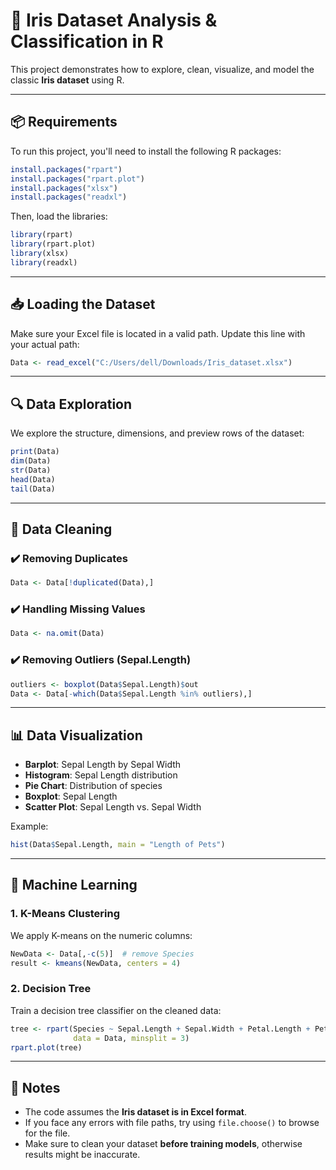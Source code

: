 
# 🌸 Iris Dataset Analysis & Classification in R

This project demonstrates how to explore, clean, visualize, and model the classic **Iris dataset** using R.

---

## 📦 Requirements

To run this project, you'll need to install the following R packages:

```r
install.packages("rpart")
install.packages("rpart.plot")
install.packages("xlsx")
install.packages("readxl")
```

Then, load the libraries:

```r
library(rpart)
library(rpart.plot)
library(xlsx)
library(readxl)
```

---

## 📥 Loading the Dataset

Make sure your Excel file is located in a valid path. Update this line with your actual path:

```r
Data <- read_excel("C:/Users/dell/Downloads/Iris_dataset.xlsx")
```

---

## 🔍 Data Exploration

We explore the structure, dimensions, and preview rows of the dataset:

```r
print(Data)
dim(Data)
str(Data)
head(Data)
tail(Data)
```

---

## 🧼 Data Cleaning

### ✔️ Removing Duplicates
```r
Data <- Data[!duplicated(Data),]
```

### ✔️ Handling Missing Values
```r
Data <- na.omit(Data)
```

### ✔️ Removing Outliers (Sepal.Length)
```r
outliers <- boxplot(Data$Sepal.Length)$out
Data <- Data[-which(Data$Sepal.Length %in% outliers),]
```

---

## 📊 Data Visualization

- **Barplot**: Sepal Length by Sepal Width  
- **Histogram**: Sepal Length distribution  
- **Pie Chart**: Distribution of species  
- **Boxplot**: Sepal Length  
- **Scatter Plot**: Sepal Length vs. Sepal Width  

Example:
```r
hist(Data$Sepal.Length, main = "Length of Pets")
```

---

## 🤖 Machine Learning

### 1. K-Means Clustering

We apply K-means on the numeric columns:

```r
NewData <- Data[,-c(5)]  # remove Species
result <- kmeans(NewData, centers = 4)
```

### 2. Decision Tree

Train a decision tree classifier on the cleaned data:

```r
tree <- rpart(Species ~ Sepal.Length + Sepal.Width + Petal.Length + Petal.Width,
              data = Data, minsplit = 3)
rpart.plot(tree)
```

---

## 📌 Notes

- The code assumes the **Iris dataset is in Excel format**.
- If you face any errors with file paths, try using `file.choose()` to browse for the file.
- Make sure to clean your dataset **before training models**, otherwise results might be inaccurate.
